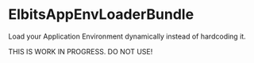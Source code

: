 ElbitsAppEnvLoaderBundle
========================

Load your Application Environment dynamically instead of hardcoding it.

THIS IS WORK IN PROGRESS. DO NOT USE!